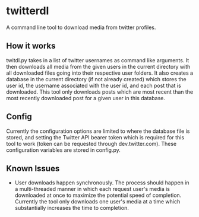 # twitterdl
A command line tool to download media from twitter profiles.

## How it works
twitdl.py takes in a list of twitter usernames as command like arguments. It then downloads all media from the given users in the current directory with all downloaded files going into their respective user folders. It also creates a database in the current directory (if not already created) which stores the user id, the username associated with the user id, and each post that is downloaded. This tool only downloads posts which are most recent than the most recently downloaded post for a given user in this database.

## Config
Currently the configuration options are limited to where the database file is stored, and setting the Twitter API bearer token which is required for this tool to work (token can be requested through dev.twitter.com). These configuration variables are stored in config.py.

## Known Issues
- User downloads happen synchronously.
The process should happen in a multi-threaded manner in which each request user's media is downloaded at once to maximize the potential speed of completion. Currently the tool only downloads one user's media at a time which substantially increases the time to completion.
